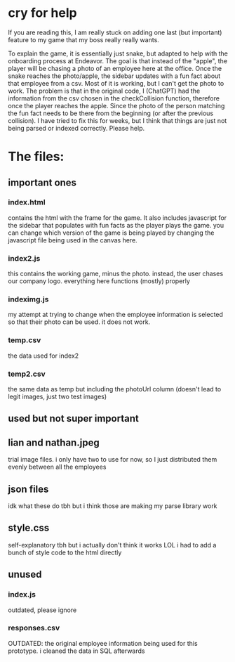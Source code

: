 # cry for help
If you are reading this, I am really stuck on adding one last (but important) feature to my game that my boss really really wants.

To explain the game, it is essentially just snake, but adapted to help with the onboarding process at Endeavor. The goal is that instead of the "apple", the player will be chasing a photo of an employee here at the office. Once the snake reaches the photo/apple, the sidebar updates with a fun fact about that employee from a csv. Most of it is working, but I can't get the photo to work. The problem is that in the original code, I (ChatGPT) had the information from the csv chosen in the checkCollision function, therefore once the player reaches the apple. Since the photo of the person matching the fun fact needs to be there from the beginning (or after the previous collision). I have tried to fix this for weeks, but I think that things are just not being parsed or indexed correctly. Please help.

# The files:

## important ones

### index.html
contains the html with the frame for the game. It also includes javascript for the sidebar that populates with fun facts as the player plays the game. you can change which version of the game is being played by changing the javascript file being used in the canvas here.

### index2.js
this contains the working game, minus the photo. instead, the user chases our company logo. everything here functions (mostly) properly

### indeximg.js
my attempt at trying to change when the employee information is selected so that their photo can be used. it does not work.

### temp.csv
the data used for index2

### temp2.csv
the same data as temp but including the photoUrl column (doesn't lead to legit images, just two test images)


## used but not super important

## lian and nathan.jpeg
trial image files. i only have two to use for now, so I just distributed them evenly between all the employees

## json files
idk what these do tbh but i think those are making my parse library work

## style.css
self-explanatory tbh but i actually don't think it works LOL i had to add a bunch of style code to the html directly

## unused

### index.js
outdated, please ignore

### responses.csv
OUTDATED: the original employee information being used for this prototype. i cleaned the data in SQL afterwards